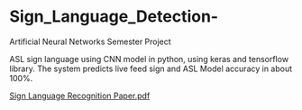 # Sign_Language_Detection-
Artificial Neural Networks Semester Project  

ASL sign language using CNN model in python, using keras and tensorflow library. The system predicts live feed sign and ASL Model accuracy in about 100%.

[Sign Language Recognition Paper.pdf](https://github.com/user-attachments/files/19647062/Sign.Language.Recognition.Paper.pdf)

